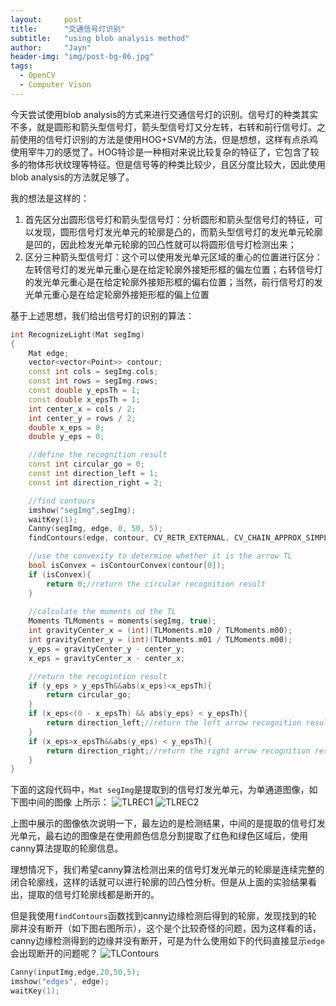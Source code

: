 ```yaml
---
layout:     post
title:      "交通信号灯识别"
subtitle:   "using blob analysis method"
author:     "Jayn"
header-img: "img/post-bg-06.jpg"
tags:
  - OpenCV
  - Computer Vison
---
```


今天尝试使用blob analysis的方式来进行交通信号灯的识别。信号灯的种类其实不多，就是圆形和箭头型信号灯，箭头型信号灯又分左转，右转和前行信号灯。之前使用的信号灯识别的方法是使用HOG+SVM的方法，但是想想，这样有点杀鸡使用宰牛刀的感觉了。HOG特诊是一种相对来说比较复杂的特征了，它包含了较多的物体形状纹理等特征。但是信号等的种类比较少，且区分度比较大，因此使用blob analysis的方法就足够了。

我的想法是这样的：

1. 首先区分出圆形信号灯和箭头型信号灯：分析圆形和箭头型信号灯的特征，可以发现，圆形信号灯发光单元的轮廓是凸的，而箭头型信号灯的发光单元轮廓是凹的，因此检发光单元轮廓的凹凸性就可以将圆形信号灯检测出来；
2. 区分三种箭头型信号灯：这个可以使用发光单元区域的重心的位置进行区分：左转信号灯的发光单元重心是在给定轮廓外接矩形框的偏左位置；右转信号灯的发光单元重心是在给定轮廓外接矩形框的偏右位置；当然，前行信号灯的发光单元重心是在给定轮廓外接矩形框的偏上位置

基于上述思想，我们给出信号灯的识别的算法：

```c++
int RecognizeLight(Mat segImg)
{   
    Mat edge;
    vector<vector<Point>> contour;
    const int cols = segImg.cols;
    const int rows = segImg.rows;
    const double y_epsTh = 1;
    const double x_epsTh = 1;
    int center_x = cols / 2;
    int center_y = rows / 2;
    double x_eps = 0;
    double y_eps = 0;

    //define the recognition result
    const int circular_go = 0;
    const int direction_left = 1;
    const int direction_right = 2;

    //find contours
    imshow("segImg",segImg);
    waitKey(1);
    Canny(segImg, edge, 0, 50, 5);
    findContours(edge, contour, CV_RETR_EXTERNAL, CV_CHAIN_APPROX_SIMPLE);

    //use the convexity to determine whether it is the arrow TL
    bool isConvex = isContourConvex(contour[0]);
    if (isConvex){
        return 0;//return the circular recognition result
    }
    
    //calculate the moments od the TL
    Moments TLMoments = moments(segImg, true);
    int gravityCenter_x = (int)(TLMoments.m10 / TLMoments.m00);
    int gravityCenter_y = (int)(TLMoments.m01 / TLMoments.m00);
    y_eps = gravityCenter_y - center_y;
    x_eps = gravityCenter_x - center_x;

    //return the recogintion result
    if (y_eps > y_epsTh&&abs(x_eps)<x_epsTh){
        return circular_go;
    }
    if (x_eps<(0 - x_epsTh) && abs(y_eps) < y_epsTh){
        return direction_left;//return the left arrow recognition result
    }
    if (x_eps>x_epsTh&&abs(y_eps) < y_epsTh){
        return direction_right;//return the right arrow recognition result
    }
}
```

下面的这段代码中，`Mat segImg`是提取到的信号灯发光单元，为单通道图像，如下图中间的图像
上所示：
![TLREC1](http://7xniym.com1.z0.glb.clouddn.com/TLREC1.png)
![TLREC2](http://7xniym.com1.z0.glb.clouddn.com/TLREC2.png)

上图中展示的图像依次说明一下，最左边的是检测结果，中间的是提取的信号灯发光单元，最右边的图像是在使用颜色信息分割提取了红色和绿色区域后，使用canny算法提取的轮廓信息。

理想情况下，我们希望canny算法检测出来的信号灯发光单元的轮廓是连续完整的闭合轮廓线，这样的话就可以进行轮廓的凹凸性分析。但是从上面的实验结果看出，提取的信号灯轮廓线都是断开的。

但是我使用`findContours`函数找到canny边缘检测后得到的轮廓，发现找到的轮廓并没有断开（如下图右图所示），这个是个比较奇怪的问题，因为这样看的话，canny边缘检测得到的边缘并没有断开，可是为什么使用如下的代码直接显示`edge`会出现断开的问题呢？
![TLContours](http://7xniym.com1.z0.glb.clouddn.com/TLcontours.png)

```c++
Canny(inputImg,edge,20,50,5);
imshow("edges", edge);
waitKey(1);
```